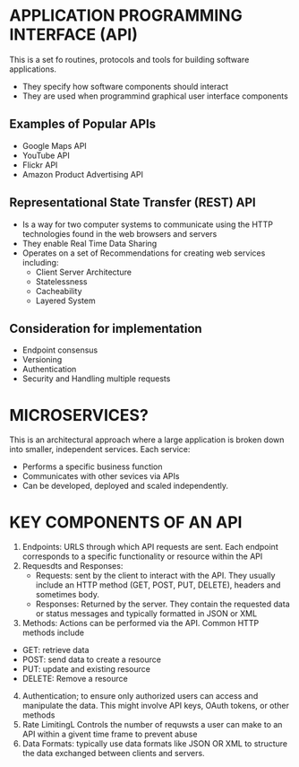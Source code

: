 APPLICATION PROGRAMMING INTERFACE (API)
====================================
This is a set fo routines, protocols and tools for building software applications.
- They specify how software components should interact
- They are used when programmind graphical user interface components

Examples of Popular APIs
------------------------
- Google Maps API
- YouTube API
- Flickr API
- Amazon Product Advertising API

Representational State Transfer (REST) API
-------------------------------------------
- Is a way for two computer systems to communicate using the HTTP technologies found in the web browsers and servers
- They enable Real Time Data Sharing
- Operates on a set of Recommendations for creating web services including: 
	- Client Server Architecture
	- Statelessness
	- Cacheability
	- Layered System

Consideration for implementation
--------------------------------
- Endpoint consensus
- Versioning
- Authentication
- Security and Handling multiple requests

MICROSERVICES?
================
This is an architectural approach where a large application is broken down into smaller, independent services.
Each service:
- Performs a specific business function
- Communicates with other sevices via APIs
- Can be developed, deployed and scaled independently.

KEY COMPONENTS OF AN API
==========================
1. Endpoints: URLS through which API requests are sent. Each endpoint corresponds to a specific functionality or resource within the API
2. Requesdts and Responses:
	- Requests: sent by the client to interact with the API. They usually include an HTTP method (GET, POST, PUT, DELETE), headers and sometimes body.
	- Responses: Returned by the server. They contain the requested data or status messages and typically formatted in JSON or XML
3. Methods: Actions can be performed via the API.
Common HTTP methods include
- GET: retrieve data
- POST: send data to create a resource
- PUT: update and existing resource
- DELETE: Remove a resource
4. Authentication; to ensure only authorized users can access and manipulate the data. This might involve API keys, OAuth tokens, or other methods
5. Rate LimitingL Controls the number of requwsts a user can make to an API within a givent time frame to prevent abuse
6. Data Formats: typically use data formats like JSON OR XML to structure the data exchanged between clients and servers.
